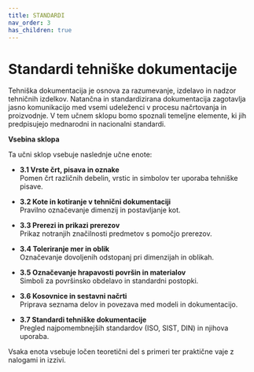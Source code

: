 ```yaml
---
title: STANDARDI
nav_order: 3
has_children: true
---
```


# Standardi tehniške dokumentacije

Tehniška dokumentacija je osnova za razumevanje, izdelavo in nadzor tehničnih izdelkov. Natančna in standardizirana dokumentacija zagotavlja jasno komunikacijo med vsemi udeleženci v procesu načrtovanja in proizvodnje. V tem učnem sklopu bomo spoznali temeljne elemente, ki jih predpisujejo mednarodni in nacionalni standardi.

**Vsebina sklopa**

Ta učni sklop vsebuje naslednje učne enote:

- **3.1 Vrste črt, pisava in oznake**  
  Pomen črt različnih debelin, vrstic in simbolov ter uporaba tehniške pisave.

- **3.2 Kote in kotiranje v tehnični dokumentaciji**  
  Pravilno označevanje dimenzij in postavljanje kot.

- **3.3 Prerezi in prikazi prerezov**  
  Prikaz notranjih značilnosti predmetov s pomočjo prerezov.

- **3.4 Toleriranje mer in oblik**  
  Označevanje dovoljenih odstopanj pri dimenzijah in oblikah.

- **3.5 Označevanje hrapavosti površin in materialov**  
  Simboli za površinsko obdelavo in standardni postopki.

- **3.6 Kosovnice in sestavni načrti**  
  Priprava seznama delov in povezava med modeli in dokumentacijo.

- **3.7 Standardi tehniške dokumentacije**  
  Pregled najpomembnejših standardov (ISO, SIST, DIN) in njihova uporaba.

Vsaka enota vsebuje ločen teoretični del s primeri ter praktične vaje z nalogami in izzivi.

